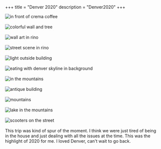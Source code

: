 
+++
title = "Denver 2020"
description = "Denver2020"
+++

![in front of crema coffee](https://mikemorganphotos.s3.us-east-2.amazonaws.com/denver2020/denver2.jpg)  
<br>
![colorful wall and tree](https://mikemorganphotos.s3.us-east-2.amazonaws.com/denver2020/denver3.jpg)  
<br>
![wall art in rino](https://mikemorganphotos.s3.us-east-2.amazonaws.com/denver2020/denver4.jpg)  
<br>
![street scene in rino](https://mikemorganphotos.s3.us-east-2.amazonaws.com/denver2020/denver5.jpg)  
<br>
![light outside building](https://mikemorganphotos.s3.us-east-2.amazonaws.com/denver2020/denver6.jpg)  
<br>
![eating with denver skyline in background](https://mikemorganphotos.s3.us-east-2.amazonaws.com/denver2020/denver7.jpg)  
<br>
![in the mountains](https://mikemorganphotos.s3.us-east-2.amazonaws.com/denver2020/denver8.jpg)  
<br>
![antique building](https://mikemorganphotos.s3.us-east-2.amazonaws.com/denver2020/denver9.jpg)  
<br>
![mountains](https://mikemorganphotos.s3.us-east-2.amazonaws.com/denver2020/denver10.jpg)  
<br>
![lake in the mountains](https://mikemorganphotos.s3.us-east-2.amazonaws.com/denver2020/denver11.jpg)  
<br>
![scooters on the street](https://mikemorganphotos.s3.us-east-2.amazonaws.com/denver2020/denver12.jpg)  
<br>
This trip was kind of spur of the moment.  I think we were just tired of being in
the house and just dealing with all the issues at the time.  This was the highlight
of 2020 for me. I loved Denver, can't wait to go back. 

